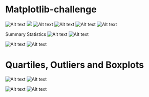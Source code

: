 # Matplotlib-challenge
![Alt text](image.png)
![](image-1.png)
![Alt text](image-2.png)
![Alt text](image-3.png)
![Alt text](image-4.png)
![Alt text](image-5.png)

Summary Statistics
![Alt text](image-6.png)
![Alt text](image-7.png)


![Alt text](image-8.png)
![Alt text](image-9.png)

# Quartiles, Outliers and Boxplots

![Alt text](image-10.png)
![Alt text](image-11.png)

![Alt text](image-12.png)
![Alt text](image-13.png)